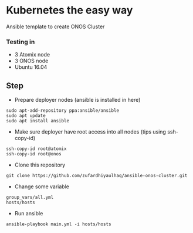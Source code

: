 # Kubernetes the easy way
Ansible template to create ONOS Cluster

### Testing in
* 3 Atomix node
* 3 ONOS node
* Ubuntu 16.04

## Step
* Prepare deployer nodes (ansible is installed in here)
```
sudo apt-add-repository ppa:ansible/ansible
sudo apt update
sudo apt install ansible
```
* Make sure deployer have root access into all nodes (tips using ssh-copy-id)
```
ssh-copy-id root@atomix
ssh-copy-id root@onos
```
* Clone this repository
```
git clone https://github.com/zufardhiyaulhaq/ansible-onos-cluster.git
```
* Change some variable
```
group_vars/all.yml
hosts/hosts
```
* Run ansible
```
ansible-playbook main.yml -i hosts/hosts
```
